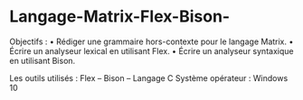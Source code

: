 # Langage-Matrix-Flex-Bison-

Objectifs :
   • Rédiger une grammaire hors-contexte pour le langage Matrix.
   • Écrire un analyseur lexical en utilisant Flex.
   • Écrire un analyseur syntaxique en utilisant Bison.
   
Les outils utilisés : Flex – Bison – Langage C
Système opérateur : Windows 10

